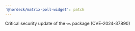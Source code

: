```yaml
---
'@nordeck/matrix-poll-widget': patch
---
```


Critical security update of the `ws` package (CVE-2024-37890)
